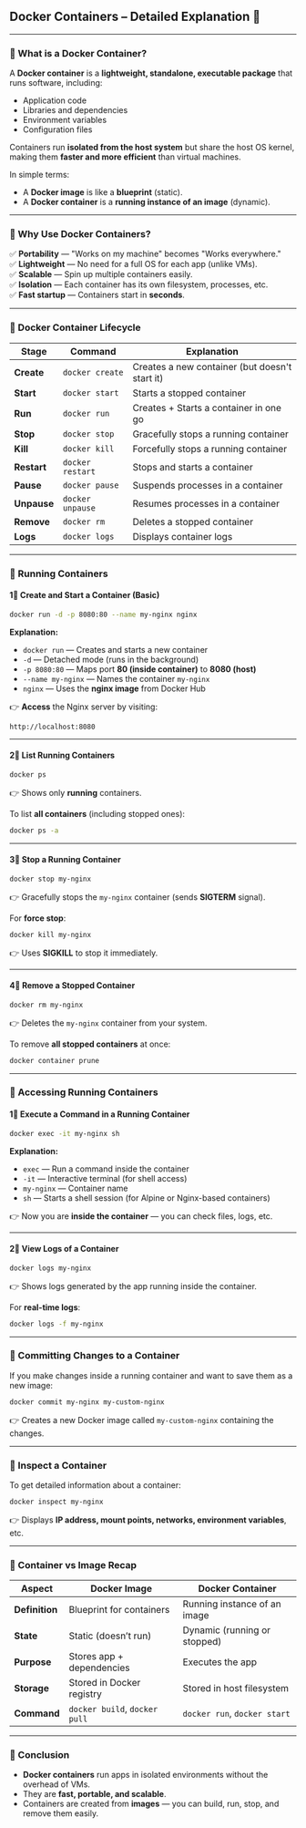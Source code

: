 ## **Docker Containers – Detailed Explanation** 🐳  

---

### **🔹 What is a Docker Container?**  
A **Docker container** is a **lightweight, standalone, executable package** that runs software, including:  
- Application code  
- Libraries and dependencies  
- Environment variables  
- Configuration files  

Containers run **isolated from the host system** but share the host OS kernel, making them **faster and more efficient** than virtual machines.  

In simple terms:  
- A **Docker image** is like a **blueprint** (static).  
- A **Docker container** is a **running instance of an image** (dynamic).  

---

### **🔹 Why Use Docker Containers?**  
✅ **Portability** — "Works on my machine" becomes "Works everywhere."  
✅ **Lightweight** — No need for a full OS for each app (unlike VMs).  
✅ **Scalable** — Spin up multiple containers easily.  
✅ **Isolation** — Each container has its own filesystem, processes, etc.  
✅ **Fast startup** — Containers start in **seconds**.  

---

### **🔹 Docker Container Lifecycle**  

| **Stage**    | **Command**                  | **Explanation**                          |
|--------------|-----------------------------|------------------------------------------|
| **Create**   | `docker create`             | Creates a new container (but doesn't start it) |
| **Start**    | `docker start`              | Starts a stopped container              |
| **Run**      | `docker run`                | Creates + Starts a container in one go  |
| **Stop**     | `docker stop`               | Gracefully stops a running container    |
| **Kill**     | `docker kill`               | Forcefully stops a running container    |
| **Restart**  | `docker restart`            | Stops and starts a container           |
| **Pause**    | `docker pause`              | Suspends processes in a container       |
| **Unpause**  | `docker unpause`            | Resumes processes in a container        |
| **Remove**   | `docker rm`                 | Deletes a stopped container            |
| **Logs**     | `docker logs`               | Displays container logs                |

---

### **🔹 Running Containers**  

#### **1⃣ Create and Start a Container (Basic)**  
```bash
docker run -d -p 8080:80 --name my-nginx nginx
```

**Explanation:**  
- `docker run` — Creates and starts a new container  
- `-d` — Detached mode (runs in the background)  
- `-p 8080:80` — Maps port **80 (inside container)** to **8080 (host)**  
- `--name my-nginx` — Names the container `my-nginx`  
- `nginx` — Uses the **nginx image** from Docker Hub  

👉 **Access** the Nginx server by visiting:  
```
http://localhost:8080
```

---

#### **2⃣ List Running Containers**  
```bash
docker ps
```

👉 Shows only **running** containers.  

To list **all containers** (including stopped ones):  
```bash
docker ps -a
```

---

#### **3⃣ Stop a Running Container**  
```bash
docker stop my-nginx
```

👉 Gracefully stops the `my-nginx` container (sends **SIGTERM** signal).  

For **force stop**:  
```bash
docker kill my-nginx
```
👉 Uses **SIGKILL** to stop it immediately.

---

#### **4⃣ Remove a Stopped Container**  
```bash
docker rm my-nginx
```

👉 Deletes the `my-nginx` container from your system.  

To remove **all stopped containers** at once:  
```bash
docker container prune
```

---

### **🔹 Accessing Running Containers**  

#### **1⃣ Execute a Command in a Running Container**  
```bash
docker exec -it my-nginx sh
```

**Explanation:**  
- `exec` — Run a command inside the container  
- `-it` — Interactive terminal (for shell access)  
- `my-nginx` — Container name  
- `sh` — Starts a shell session (for Alpine or Nginx-based containers)  

👉 Now you are **inside the container** — you can check files, logs, etc.

---

#### **2⃣ View Logs of a Container**  
```bash
docker logs my-nginx
```

👉 Shows logs generated by the app running inside the container.

For **real-time logs**:  
```bash
docker logs -f my-nginx
```

---

### **🔹 Committing Changes to a Container**  
If you make changes inside a running container and want to save them as a new image:

```bash
docker commit my-nginx my-custom-nginx
```

👉 Creates a new Docker image called `my-custom-nginx` containing the changes.

---

### **🔹 Inspect a Container**  
To get detailed information about a container:

```bash
docker inspect my-nginx
```

👉 Displays **IP address, mount points, networks, environment variables**, etc.

---

### **🔹 Container vs Image Recap**  

| **Aspect**       | **Docker Image**              | **Docker Container**           |
|------------------|-----------------------------|-------------------------------|
| **Definition**   | Blueprint for containers     | Running instance of an image   |
| **State**        | Static (doesn’t run)         | Dynamic (running or stopped)   |
| **Purpose**      | Stores app + dependencies    | Executes the app               |
| **Storage**      | Stored in Docker registry    | Stored in host filesystem      |
| **Command**      | `docker build`, `docker pull` | `docker run`, `docker start`   |

---

### **🔹 Conclusion**  

- **Docker containers** run apps in isolated environments without the overhead of VMs.  
- They are **fast, portable, and scalable**.  
- Containers are created from **images** — you can build, run, stop, and remove them easily.  
